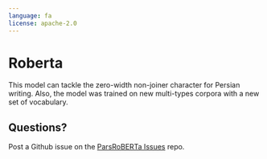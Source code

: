 ```yaml
---
language: fa
license: apache-2.0
---
```



# Roberta
This model can tackle the zero-width non-joiner character for Persian writing. Also, the model was trained on new multi-types corpora with a new set of vocabulary.


## Questions?
Post a Github issue on the [ParsRoBERTa Issues](https://github.com/hooshvare/parsbert/issues) repo.